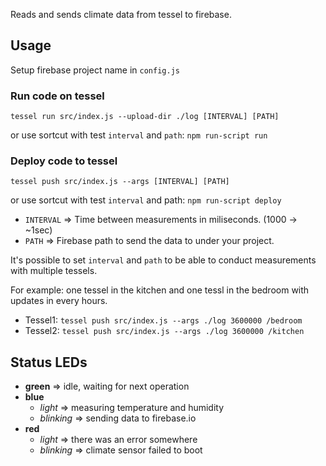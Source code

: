 Reads and sends climate data from tessel to firebase.

## Usage

Setup firebase project name in `config.js`

### Run code on tessel

`tessel run src/index.js --upload-dir ./log [INTERVAL] [PATH]`

or use sortcut with test `interval` and `path`:
`npm run-script run`

### Deploy code to tessel
`tessel push src/index.js --args [INTERVAL] [PATH]`

or use sortcut with test `interval` and path:
`npm run-script deploy`

- `INTERVAL` => Time between measurements in miliseconds. (1000 -> ~1sec)
- `PATH` => Firebase path to send the data to under your project.

It's possible to set `interval` and `path` to be able to conduct measurements with multiple tessels.

For example: one tessel in the kitchen and one tessl in the bedroom with updates in every hours.
 - Tessel1: `tessel push src/index.js --args ./log 3600000 /bedroom`
 - Tessel2: `tessel push src/index.js --args ./log 3600000 /kitchen`

## Status LEDs

 - **green** => idle, waiting for next operation
 - **blue**
     + *light* => measuring temperature and humidity
     + *blinking* => sending data to firebase.io
 - **red**
     + *light* => there was an error somewhere
     + *blinking* => climate sensor failed to boot
